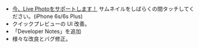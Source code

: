 - [今、Live Photoをサポートします！](//vimeo.com/156837974) サムネイルをしばらくの間タッチしてください。(iPhone 6s/6s Plus)
- クイックプレビューの UI 改善。
- 「Developer Notes」を追加
- 様々な改良とバグ修正。
